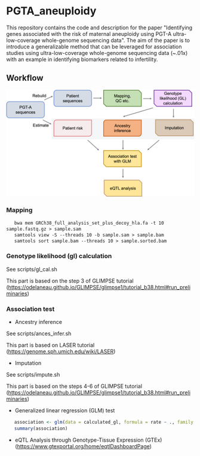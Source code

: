 # PGTA_aneuploidy
This repository contains the code and description for the paper "Identifying genes associated with the risk of maternal aneuploidy using PGT-A ultra-low-coverage whole-genome sequencing data". The aim of the paper is to introduce a generalizable method that can be leveraged for association studies using ultra-low-coverage whole-genome sequencing data (~.01x) with an example in identifying biomarkers related to infertility. 
## Workflow

![alt text][logo]

[logo]: https://github.com/alohasiqi/PGTA_aneuploidy/blob/main/workflow.png "Analysis workflow"

### Mapping
   
```shellscript
   bwa mem GRCh38_full_analysis_set_plus_decoy_hla.fa -t 10 sample.fastq.gz > sample.sam
   samtools view -S --threads 10 -b sample.sam > sample.bam
   samtools sort sample.bam --threads 10 > sample.sorted.bam
 ```

### Genotype likelihood (gl) calculation
   
See scripts/gl_cal.sh
   
This part is based on the step 3 of GLIMPSE tutorial (https://odelaneau.github.io/GLIMPSE/glimpse1/tutorial_b38.html#run_preliminaries)

### Association test

- Ancestry inference

See scripts/ances_infer.sh

This part is based on LASER tutorial (https://genome.sph.umich.edu/wiki/LASER)

- Imputation

See scripts/impute.sh
   
This part is based on the steps 4-6 of GLIMPSE tutorial (https://odelaneau.github.io/GLIMPSE/glimpse1/tutorial_b38.html#run_preliminaries)

- Generalized linear regression (GLM) test 
   
```r
   association <- glm(data = calculated_gl, formula = rate ~ ., family = "quasibinomial")
   summary(association)
```
- eQTL Analysis through Genotype-Tissue Expression (GTEx) (https://www.gtexportal.org/home/eqtlDashboardPage) 


